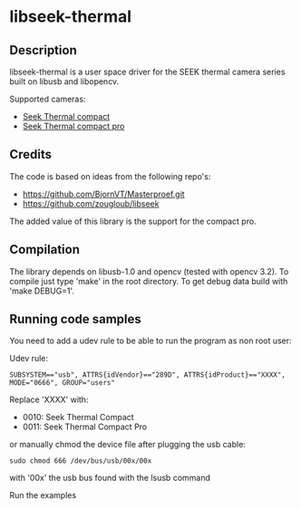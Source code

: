 # libseek-thermal

## Description

libseek-thermal is a user space driver for the SEEK thermal camera series built on libusb and libopencv.

Supported cameras:
* [Seek Thermal compact](http://www.thermal.com/products/compact/)
* [Seek Thermal compact pro](http://www.thermal.com/products/compactpro)

## Credits

The code is based on ideas from the following repo's:
* https://github.com/BjornVT/Masterproef.git
* https://github.com/zougloub/libseek

The added value of this library is the support for the compact pro.

## Compilation

The library depends on libusb-1.0 and opencv (tested with opencv 3.2).
To compile just type 'make' in the root directory.
To get debug data build with 'make DEBUG=1'.

## Running code samples

You need to add a udev rule to be able to run the program as non root user:

Udev rule:

```
SUBSYSTEM=="usb", ATTRS{idVendor}=="289D", ATTRS{idProduct}=="XXXX", MODE="0666", GROUP="users"
```

Replace 'XXXX' with:
* 0010: Seek Thermal Compact
* 0011: Seek Thermal Compact Pro

or manually chmod the device file after plugging the usb cable:

```
sudo chmod 666 /dev/bus/usb/00x/00x
```

with '00x' the usb bus found with the lsusb command

Run the examples
